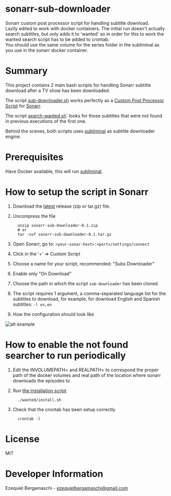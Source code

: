 # sonarr-sub-downloader
Sonarr custom post processor script for handling subtitle download.  
Lazily edited to work with docker containers. The initial run doesn't actually search subtitles, but only adds it to 'wanted' so in order for this to work the wanted search script has to be added to crontab.  
You should use the same volume for the series folder in the subliminal as you use in the sonarr docker container.

# Summary
This project contains 2 main bash scripts for handling Sonarr subtitle download after a TV show has been downloaded.

The script [sub-downloader.sh](sub-downloader.sh) works perfectly as a [Custom Post Processor Script](2) for [Sonarr](1).

The script [search-wanted.sh](wanted/search-wanted.sh)` looks for those subtitles that were not found in previous executions of the first one.

Behind the scenes, both scripts uses [subliminal](3) as subtitle downloader engine.

# Prerequisites
Have Docker available, this will run [subliminal][3].

# How to setup the script in Sonarr
1. Download the [latest][4] release (zip or tar.gz) file.
2. Uncompress the file

         unzip sonarr-sub-downloader-0.1.zip
         # or
         tar -xvf sonarr-sub-downloader-0.1.tar.gz
3. Open Sonarr, go to: `<your-sonar-host>:<port>/settings/connect`
4. Click in the '+' => Custom Script
5. Choose a name for your script, recommended: "Subs Downloader"
6. Enable only "On Download"
7. Choose the path in which the script `sub-downloader` has been cloned.
8. The script requires 1 argument, a comma-separated language list for the subtitles to download, 
   for example, for download English and Spanish subtitles: `-l es,en`
9. How the configuration should look like

![alt example](https://raw.githubusercontent.com/ebergama/sonarr-sub-downloader/master/example/example.png)

# How to enable the not found searcher to run periodically
1. Edit the INVOLUMEPATH= and REALPATH= to correspond the proper path of the docker volumes and real path of the location where sonarr downloads the episodes to
2. Run [the installation script](wanted/install.sh) 
         
         ./wanted/install.sh
3. Check that the crontab has been setup correctly

         crontab -l

# License
MIT

# Developer Information
Ezequiel Bergamaschi - ezequielbergamaschi@gmail.com

[1]: https://github.com/Sonarr/Sonarr
[2]: https://github.com/Sonarr/Sonarr/wiki/Custom-Post-Processing-Scripts
[3]: https://github.com/Diaoul/subliminal
[4]: https://github.com/ebergama/sonarr-sub-downloader/releases/latest
